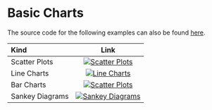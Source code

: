 # Basic Charts

The source code for the following examples can also be found [here](https://github.com/plotly/plotly.rs/tree/main/examples/basic_charts).

Kind | Link
:---|:----:
Scatter Plots |[![Scatter Plots](./img/line_and_scatter_plot.png)](./basic_charts/scatter_plots.md)
Line Charts | [![Line Charts](./img/line_shape_options_for_interpolation.png)](./basic_charts/line_charts.md)
Bar Charts | [![Scatter Plots](./img/bar_chart_with_error_bars.png)](./basic_charts/scatter_plots.md)
Sankey Diagrams | [![Sankey Diagrams](./img/basic_sankey.png)](./basic_charts/sankey_diagrams.md)

